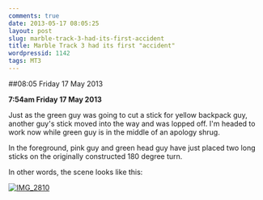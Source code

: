 ```yaml
---
comments: true
date: 2013-05-17 08:05:25
layout: post
slug: marble-track-3-had-its-first-accident
title: Marble Track 3 had its first "accident"
wordpressid: 1142
tags: MT3
---
```


##08:05 Friday 17 May 2013

**7:54am Friday 17 May 2013**

Just as the green guy was going to cut a stick for yellow backpack guy, another guy's stick moved into the way and was lopped off. I'm headed to work now while green guy is in the middle of an apology shrug.

In the foreground, pink guy and green head guy have just placed two long sticks on the originally constructed 180 degree turn.

In other words, the scene looks like this:

[![IMG_2810](http://robnugen.com/blog/wp-content/uploads/2013/05/IMG_2810-1024x768.jpg)](http://robnugen.com/blog/wp-content/uploads/2013/05/IMG_2810.jpg)
